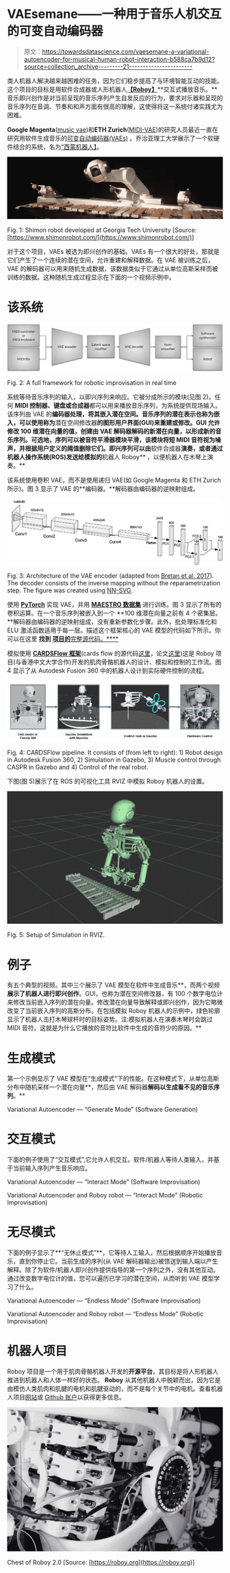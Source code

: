 # VAEsemane——一种用于音乐人机交互的可变自动编码器

> 原文：<https://towardsdatascience.com/vaesemane-a-variational-autoencoder-for-musical-human-robot-interaction-b588ca7b9d12?source=collection_archive---------21----------------------->

类人机器人解决越来越困难的任务，因为它们稳步提高了与环境智能互动的技能。这个项目的目标是用软件合成器或人形机器人[**【Roboy】**](https://roboy.org/)**交互式播放音乐。**音乐即兴创作是对当前呈现的音乐序列产生自发反应的行为，要求对乐器和呈现的音乐序列在音调、节奏和和声方面有很高的理解，这使得将这一系统付诸实践尤为困难。

**Google Magenta**([music vae](https://arxiv.org/abs/1803.05428))和**ETH Zurich**([MIDI-VAE](https://arxiv.org/pdf/1809.07600.pdf))的研究人员最近一直在研究用软件生成音乐的[可变自动编码器(VAEs)](https://arxiv.org/abs/1312.6114) 。乔治亚理工大学展示了一个软硬件结合的系统，名为[“西蒙机器人】](https://www.shimonrobot.com/)。

![](img/997febcbea64b278148e80bf9e69588b.png)

Fig. 1: Shimon robot developed at Georgia Tech University [Source: [https://www.shimonrobot.com/](https://www.shimonrobot.com/)]

对于这个项目，VAEs 被选为即兴创作的基础。VAEs 有一个很大的好处，那就是它们产生了一个连续的潜在空间，允许重建和解释数据。在 VAE 被训练之后，VAE 的解码器可以用来随机生成数据，该数据类似于它通过从单位高斯采样而被训练的数据。这种随机生成过程显示在下面的一个视频示例中。

# 该系统

![](img/84b7a8bb52bc81a289c2384d135c9821.png)

Fig. 2: A full framework for robotic improvisation in real time

系统等待音乐序列的输入，以即兴序列来响应。它被分成所示的模块(见图 2)。任何 **MIDI 控制器、键盘或合成器**都可以用来播放音乐序列，为系统提供现场输入。该序列由 VAE 的**编码器处理，将其嵌入潜在空间。音乐序列的潜在表示也称为嵌入，可以使用称为**潜在空间修改器**的图形用户界面(GUI)来重建或修改。GUI 允许修改 100 维潜在向量的值，创建由 **VAE 解码器**解码的新潜在向量，以形成新的音乐序列。可选地，序列可以被音符平滑器模块平滑，该模块将短 MIDI 音符视为噪声，并根据用户定义的阈值删除它们。即兴序列可以由**软件合成器**演奏，或者通过机器人操作系统(ROS)发送给模拟的**机器人 Roboy** ，以便机器人在木琴上演奏。**

该系统使用卷积 VAE，而不是使用递归 VAE(如 Google Magenta 和 ETH Zurich 所示)。图 3 显示了 VAE 的**编码器。**解码器由编码器的逆映射组成。

![](img/4ad0b38afae2fb26f8888778201ab32b.png)

Fig. 3: Architecture of the VAE encoder (adapted from [Bretan et al. 2017](https://arxiv.org/abs/1706.04486)). The decoder consists of the inverse mapping without the reparametrization step. The figure was created using [NN-SVG](http://alexlenail.me/NN-SVG/).

使用 [**PyTorch**](https://pytorch.org/) 实现 VAE，并用 [**MAESTRO 数据集**](https://arxiv.org/abs/1810.12247) 进行训练。图 3 显示了所有的卷积运算。在一个音乐序列被嵌入到一个 **100 维潜在向量之前有 4 个密集层。**解码器由编码器的逆映射组成，没有重新参数化步骤。此外，批处理标准化和 ELU 激活函数适用于每一层。描述这个框架核心的 VAE 模型的代码如下所示。你可以在这里 **找到** [**项目的**完整源代码。****](https://github.com/roboy/tss18-robotsinmusicalimprovisation)

模拟使用 [**CARDSFlow 框架**](https://roboy.org/cardsflow/)(cards flow 的源代码[这里](https://github.com/CARDSflow/CARDSflow)，论文[这里](https://roboy.org/wp-content/uploads/2018/11/C__1807_Gazebo_Cable_Driven_Rob.pdf))这是 Roboy 项目(与香港中文大学合作)开发的肌肉骨骼机器人的设计、模拟和控制的工作流。图 4 显示了从 Autodesk Fusion 360 中的机器人设计到实际硬件控制的流程。

![](img/f175ef70791bfc61fbafd679ea443e65.png)

Fig. 4: CARDSFlow pipeline. It consists of (from left to right): 1) Robot design in Autodesk Fusion 360, 2) Simulation in Gazebo, 3) Muscle control through CASPR in Gazebo and 4) Control of the real robot.

下图(图 5)展示了在 ROS 的可视化工具 RVIZ 中模拟 Roboy 机器人的设置。

![](img/3fd45344e4d6f83f52fb9b9128dab576.png)

Fig. 5: Setup of Simulation in RVIZ.

# 例子

有五个典型的视频。其中三个展示了 VAE 模型在软件中生成音乐**，而两个视频**展示了机器人进行即兴创作**。GUI，也称为潜在空间修改器，有 100 个数字电位计来修改当前嵌入序列的潜在向量。修改潜在向量导致解释或即兴创作，因为它略微改变了当前嵌入序列的高斯分布。在包括模拟 Roboy 机器人的示例中，绿色轮廓显示了机器人击打木琴球杆时的目标姿势。注:模拟机器人在演奏木琴时会跳过 MIDI 音符。这就是为什么它播放的音符比软件中生成的音符少的原因。**

# 生成模式

第一个示例显示了 VAE 模型在“生成模式”下的性能。在这种模式下，从单位高斯分布中随机采样一个潜在向量**，然后由 VAE 解码器**解码以生成看不见的音乐序列**。**

Variational Autoencoder — “Generate Mode” (Software Generation)

# **交互模式**

下面的例子使用了“交互模式”,它允许人机交互。软件/机器人等待人类输入，并基于当前输入序列产生音乐响应。

Variational Autoencoder — “Interact Mode” (Software Improvisation)

Variational Autoencoder and Roboy robot — “Interact Mode” (Robotic Improvisation)

# 无尽模式

下面的例子显示了**“无休止模式”**，它等待人工输入，然后根据顺序开始播放音乐，直到你停止它。当前生成的序列(从 VAE 解码器输出)被馈送到输入端以产生解释。除了为软件/机器人即兴创作提供指导的第一个序列之外，没有其他互动。通过改变数字电位计的值，您可以遍历已学习的潜在空间，从而听到 VAE 模型学习了什么。

Variational Autoencoder — “Endless Mode” (Software Improvisation)

Variational Autoencoder and Roboy robot — “Endless Mode” (Robotic Improvisation)

# 机器人项目

Roboy 项目是一个用于肌肉骨骼机器人开发的**开源平台**，其目标是将人形机器人推进到机器人和人体一样好的状态。 **Roboy** 从其他机器人中脱颖而出，因为它是由模仿人类肌肉和肌腱的电机和肌腱驱动的，而不是每个关节中的电机。查看机器人项目[网站](https://roboy.org)或 [Github 账户](https://github.com/Roboy)以获得更多信息。

![](img/d492b831149a8795c7ce4697d1e20e31.png)

Chest of Roboy 2.0 [Source: [https://roboy.org](https://roboy.org)]
